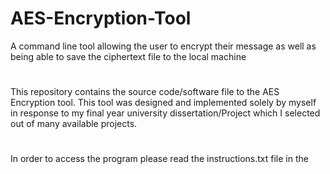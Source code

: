# AES-Encryption-Tool
A command line tool allowing the user to encrypt their message as well as being able to save the ciphertext file to the local machine
#
This repository contains the source code/software file to the AES Encryption tool. This tool was designed and implemented solely by myself in
response to my final year university dissertation/Project which I selected out of many available projects.
#
In order to access the program please read the instructions.txt file in the 
